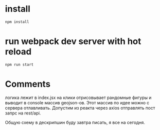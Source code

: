 # install
```bash
npm install
```

# run webpack dev server with hot reload
```bash
npm run start
```

# Comments
логика лежит в index.jsx
на клики отрисовывает рандомные фигуры и выводит в console  массив geojson-ов.
Этот массив по идее можно с сервера отлавливать. Допустим из реакта через axios отправлять пост запрс на rest/api.

Общую схему в дескрипшин буду завтра писать, я все на сегодня.